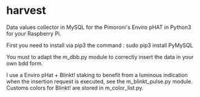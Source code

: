 # harvest
Data values collector in MySQL for the Pimoroni's Enviro pHAT in Python3 for your Raspberry Pi.

First you need to install via pip3 the command : 
  sudo pip3 install PyMySQL

You must to adapt the m_dbb.py module to correctly insert the data in your own bdd form.

I use a Enviro pHat + Blinkt! staking to benefit from a luminous indication when the insertion request is executed, see the m_blinkt_pulse.py module.
Customs colors for Blinkt! are stored in m_color_list.py.

